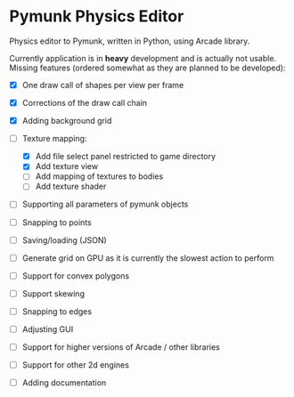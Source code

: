 # Pymunk Physics Editor

Physics editor to Pymunk, written in Python, using Arcade library.

Currently application is in **heavy** development and is actually not usable.
Missing features (ordered somewhat as they are planned to be developed):

- [x] One draw call of shapes per view per frame
- [x] Corrections of the draw call chain
- [x] Adding background grid
- [ ] Texture mapping:
   - [x] Add file select panel restricted to game directory
   - [x] Add texture view
   - [ ] Add mapping of textures to bodies
   - [ ] Add texture shader
- [ ] Supporting all parameters of pymunk objects
- [ ] Snapping to points
- [ ] Saving/loading (JSON)
- [ ] Generate grid on GPU as it is currently the slowest action to perform
- [ ] Support for convex polygons
- [ ] Support skewing
- [ ] Snapping to edges
- [ ] Adjusting GUI
- [ ] Support for higher versions of Arcade / other libraries
- [ ] Support for other 2d engines
- [ ] Adding documentation

